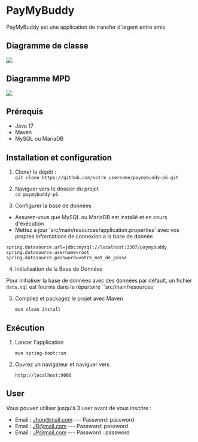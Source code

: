 # PayMyBuddy 

PayMyBuddy est une application de transfer d'argent entre amis.

## Diagramme de classe 

![](https://i.ibb.co/XJw9LRn/uml.png)

## Diagramme MPD

![](https://i.ibb.co/Dbc2tyL/Capture-d-e-cran-2023-08-29-a-18-42-46.png)

## Prérequis

* Java 17
* Maven
*  MySQL ou MariaDB

## Installation et configuration

1. Cloner le dépôt :  
   ``git clone https://github.com/votre_username/paymybuddy-p6.git``

2. Naviguer vers le dossier du projet  
   ``` cd paymybuddy-p6 ```

3. Configurer la base de données
  * Assurez-vous que MySQL ou MariaDB est installé et en cours d'éxécution
  * Mettez à jour 'src/main/resources/application.properties' avec vos propres informations de connexion a la base de donnée

   ``spring.datasource.url=jdbc:mysql://localhost:3307/paymybuddy``  
   ``spring.datasource.username=root``
   ``spring.datasource.password=votre_mot_de_passe``

4. Initialisation de la Base de Données

Pour initialiser la base de données avec des données par défault, un fichier ``data.sql`` est fournis dans le répertoire ``src/main/resources`

5. Compilez et packagez le projet avec Maven
   
   ```mvn clean install```

## Exécution 

1. Lancer l'application

   ```mvn spring-boot:run```  

2. Ouvrez un navigateur et naviguer vers  

   ``http://localhost:9000``

## User

Vous pouvez utiliser jusqu'à 3 user avant de vous inscrire : 

* Email : Jhon@mail.com --- Password: password
* Email : JR@mail.com --- Password: password
* Email : JP@mail.com --- Password : password
